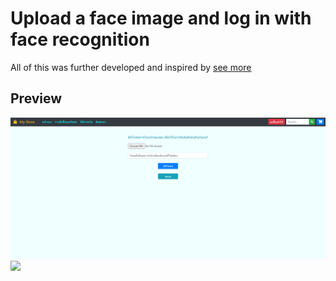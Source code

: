 # Upload a face image and log in with face recognition

All of this was further developed and inspired by [see more](https://github.com/Pika1998/face-recognition-login-system) 

<h2>Preview</h2>
<img src="Preview/preview02.png">
<img src="Preview/p2.png">
